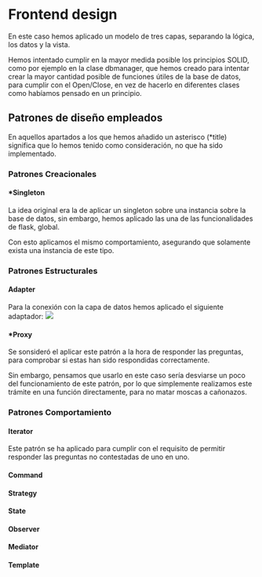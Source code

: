 # Frontend design
En este caso hemos aplicado un modelo de tres capas, separando la lógica, los datos y la vista.

Hemos intentado cumplir en la mayor medida posible los principios SOLID, como por ejemplo en la clase dbmanager, que hemos creado para intentar crear la mayor cantidad posible de funciones útiles de la base de datos, para cumplir con el Open/Close, en vez de hacerlo en diferentes clases como habíamos pensado en un principio.

## Patrones de diseño empleados
En aquellos apartados a los que hemos añadido un asterisco (\*title) significa que lo hemos tenido como consideración, no que ha sido implementado.

### Patrones Creacionales

#### \*Singleton

La idea original era la de aplicar un singleton sobre una instancia sobre la base de datos, sin embargo, hemos aplicado las una de las funcionalidades de flask, global.

Con esto aplicamos el mismo comportamiento, asegurando que solamente exista una instancia de este tipo.


### Patrones Estructurales

#### Adapter

Para la conexión con la capa de datos hemos aplicado el siguiente adaptador:
![](https://images-ext-2.discordapp.net/external/myQSW49sI8WiByEtbxRb5XRsgJ6WY6OvkuErQT_kCI8/https/i.imgur.com/hhLKy7V.png?width=557&height=473)

#### \*Proxy

Se sonsideró el aplicar este patrón a la hora de responder las preguntas, para comprobar si estas han sido respondidas correctamente.

Sin embargo, pensamos que usarlo en este caso sería desviarse un poco del funcionamiento de este patrón, por lo que simplemente realizamos este trámite en una función directamente, para no matar moscas a cañonazos.


### Patrones Comportamiento

#### Iterator

Este patrón se ha aplicado para cumplir con el requisito de permitir responder las preguntas no contestadas de uno en uno.

#### Command
#### Strategy
#### State
#### Observer
#### Mediator
#### Template
